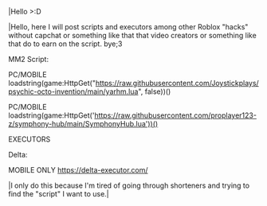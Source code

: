 |Hello >:D


|Hello, here I will post scripts and executors among other Roblox "hacks" without capchat or something like that that video creators or something like that do to earn on the script. bye;3



MM2 Script:

PC/MOBILE
loadstring(game:HttpGet("https://raw.githubusercontent.com/Joystickplays/psychic-octo-invention/main/yarhm.lua", false))()

PC/MOBILE loadstring(game:HttpGet('https://raw.githubusercontent.com/proplayer123-z/symphony-hub/main/SymphonyHub.lua'))() 












EXECUTORS

Delta:

MOBILE ONLY
https://delta-executor.com/











































































|I only do this because I'm tired of going through shorteners and trying to find the "script" I want to use.|
